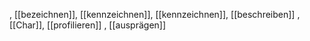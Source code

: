 , [[bezeichnen]], [[kennzeichnen]], [[kennzeichnen]], [[beschreiben]]
, [[Char]], [[profilieren]]
, [[ausprägen]]